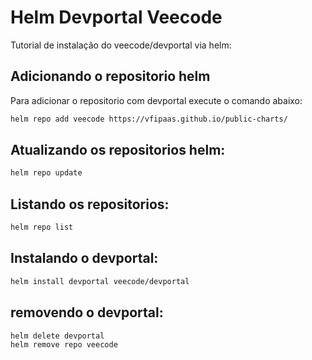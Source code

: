 
# Helm Devportal Veecode

Tutorial de instalação do veecode/devportal via helm:

## Adicionando o repositorio helm

Para adicionar o repositorio com devportal execute o comando abaixo:

```bash
helm repo add veecode https://vfipaas.github.io/public-charts/
```
## Atualizando os repositorios helm:
```bash
helm repo update
```
## Listando os repositorios:
```bash
helm repo list
```
## Instalando o devportal:
```bash
helm install devportal veecode/devportal
```
## removendo o devportal:
```bash
helm delete devportal
helm remove repo veecode
```
